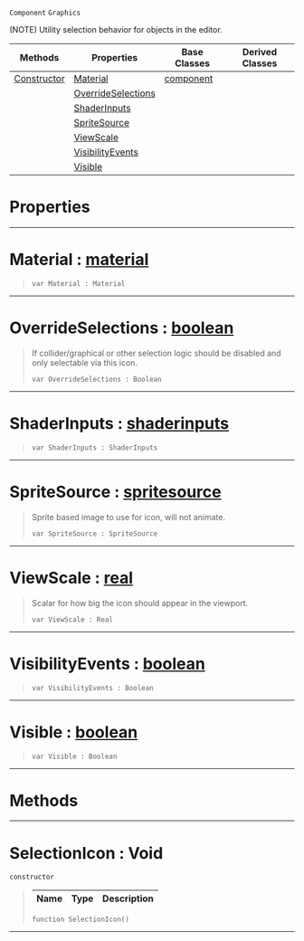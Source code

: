  `Component` `Graphics`



(NOTE) Utility selection behavior for objects in the editor.

|Methods|Properties|Base Classes|Derived Classes|
|---|---|---|---|
|[ Constructor](https://github.com/ZilchEngine/ZilchDocs/blob/master/code_reference/class_reference/selectionicon.md#selectionicon-void)|[ Material](https://github.com/ZilchEngine/ZilchDocs/blob/master/code_reference/class_reference/selectionicon.md#material-zilch-engine-doc)|[component](https://github.com/ZilchEngine/ZilchDocs/blob/master/code_reference/class_reference/component.md)| |
| |[ OverrideSelections](https://github.com/ZilchEngine/ZilchDocs/blob/master/code_reference/class_reference/selectionicon.md#overrideselections-zero)| | |
| |[ ShaderInputs](https://github.com/ZilchEngine/ZilchDocs/blob/master/code_reference/class_reference/selectionicon.md#shaderinputs-zilch-engine)| | |
| |[ SpriteSource](https://github.com/ZilchEngine/ZilchDocs/blob/master/code_reference/class_reference/selectionicon.md#spritesource-zilch-engine)| | |
| |[ ViewScale](https://github.com/ZilchEngine/ZilchDocs/blob/master/code_reference/class_reference/selectionicon.md#viewscale-zilch-engine-do)| | |
| |[ VisibilityEvents](https://github.com/ZilchEngine/ZilchDocs/blob/master/code_reference/class_reference/selectionicon.md#visibilityevents-zilch-en)| | |
| |[ Visible](https://github.com/ZilchEngine/ZilchDocs/blob/master/code_reference/class_reference/selectionicon.md#visible-zilch-engine-docu)| | |


 #  Properties


---  
 #  Material : [material](https://github.com/ZilchEngine/ZilchDocs/blob/master/code_reference/class_reference/material.md)

> 
> ``` lang=cpp, name=Nada
> var Material : Material


---  
 #  OverrideSelections : [boolean](https://github.com/ZilchEngine/ZilchDocs/blob/master/code_reference/nada_base_types/boolean.md)

> If collider/graphical or other selection logic should be disabled and only selectable via this icon.
> ``` lang=cpp, name=Nada
> var OverrideSelections : Boolean


---  
 #  ShaderInputs : [shaderinputs](https://github.com/ZilchEngine/ZilchDocs/blob/master/code_reference/class_reference/shaderinputs.md)

> 
> ``` lang=cpp, name=Nada
> var ShaderInputs : ShaderInputs


---  
 #  SpriteSource : [spritesource](https://github.com/ZilchEngine/ZilchDocs/blob/master/code_reference/class_reference/spritesource.md)

> Sprite based image to use for icon, will not animate.
> ``` lang=cpp, name=Nada
> var SpriteSource : SpriteSource


---  
 #  ViewScale : [real](https://github.com/ZilchEngine/ZilchDocs/blob/master/code_reference/nada_base_types/real.md)

> Scalar for how big the icon should appear in the viewport.
> ``` lang=cpp, name=Nada
> var ViewScale : Real


---  
 #  VisibilityEvents : [boolean](https://github.com/ZilchEngine/ZilchDocs/blob/master/code_reference/nada_base_types/boolean.md)

> 
> ``` lang=cpp, name=Nada
> var VisibilityEvents : Boolean


---  
 #  Visible : [boolean](https://github.com/ZilchEngine/ZilchDocs/blob/master/code_reference/nada_base_types/boolean.md)

> 
> ``` lang=cpp, name=Nada
> var Visible : Boolean


---  
 #  Methods


---  
 #  SelectionIcon : Void

 `constructor`

> 
> |Name|Type|Description|
> |---|---|---|
> ``` lang=cpp, name=Nada
> function SelectionIcon()
> ``` 


---  
 

 